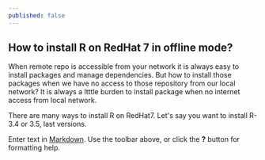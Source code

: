 ```yaml
---
published: false
---
```

## How to install R on RedHat 7 in offline mode?

When remote repo is accessible from your network it is always easy to install packages and manage dependencies. But how to install those packages when we have no access to those repository from our local network? 
It is always a ltttle burden to install package when no internet access from local network.

There are many ways to install R on RedHat7. Let's say you want to install R-3.4 or 3.5, last versions. 




Enter text in [Markdown](http://daringfireball.net/projects/markdown/). Use the toolbar above, or click the **?** button for formatting help.



